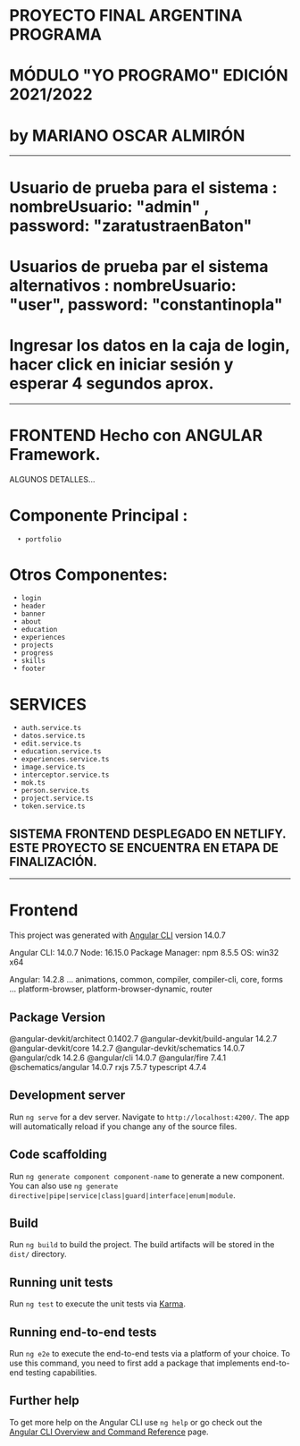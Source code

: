 # PROYECTO FINAL ARGENTINA PROGRAMA
# MÓDULO "YO PROGRAMO" EDICIÓN 2021/2022
# by MARIANO OSCAR ALMIRÓN
______________________________________________________
# Usuario de prueba para el sistema : nombreUsuario: "admin" , password: "zaratustraenBaton"  
# Usuarios de prueba par el sistema alternativos : nombreUsuario: "user", password: "constantinopla"
								   
# Ingresar los datos en la caja de login, hacer click en iniciar sesión y esperar 4 segundos aprox.
______________________________________________________

# FRONTEND Hecho con ANGULAR Framework.

ALGUNOS DETALLES...

# Componente Principal : 
      • portfolio
      
      
      
# Otros Componentes:
     • login
     • header
     • banner
     • about
     • education
     • experiences
     • projects
     • progress
     • skills
     • footer
    
     
# SERVICES 
     • auth.service.ts
     • datos.service.ts
     • edit.service.ts
     • education.service.ts
     • experiences.service.ts
     • image.service.ts
     • interceptor.service.ts
     • mok.ts
     • person.service.ts
     • project.service.ts
     • token.service.ts
     
           


  SISTEMA FRONTEND DESPLEGADO EN NETLIFY.
  ESTE PROYECTO SE ENCUENTRA EN ETAPA DE FINALIZACIÓN.
--------------------------------------------------------------------------------------------------------
--------------------------------------------------------------------------------------------------------

# Frontend

This project was generated with [Angular CLI](https://github.com/angular/angular-cli) version 14.0.7

Angular CLI: 14.0.7
Node: 16.15.0
Package Manager: npm 8.5.5
OS: win32 x64

Angular: 14.2.8
... animations, common, compiler, compiler-cli, core, forms
... platform-browser, platform-browser-dynamic, router

Package                         Version
---------------------------------------------------------
@angular-devkit/architect       0.1402.7
@angular-devkit/build-angular   14.2.7
@angular-devkit/core            14.2.7
@angular-devkit/schematics      14.0.7
@angular/cdk                    14.2.6
@angular/cli                    14.0.7
@angular/fire                   7.4.1
@schematics/angular             14.0.7
rxjs                            7.5.7
typescript                      4.7.4

## Development server

Run `ng serve` for a dev server. Navigate to `http://localhost:4200/`. The app will automatically reload if you change any of the source files.

## Code scaffolding

Run `ng generate component component-name` to generate a new component. You can also use `ng generate directive|pipe|service|class|guard|interface|enum|module`.

## Build

Run `ng build` to build the project. The build artifacts will be stored in the `dist/` directory.

## Running unit tests

Run `ng test` to execute the unit tests via [Karma](https://karma-runner.github.io).

## Running end-to-end tests

Run `ng e2e` to execute the end-to-end tests via a platform of your choice. To use this command, you need to first add a package that implements end-to-end testing capabilities.

## Further help

To get more help on the Angular CLI use `ng help` or go check out the [Angular CLI Overview and Command Reference](https://angular.io/cli) page.
